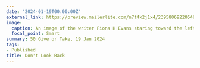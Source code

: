 ```yaml
---
date: "2024-01-19T00:00:00Z"
external_link: https://preview.mailerlite.com/n7t4k2j1x4/2395806922054834706/k0z4/
image:
  caption: An image of the writer Fiona H Evans staring toward the left of the screen. 
  focal_point: Smart
summary: 50 Give or Take, 19 Jan 2024
tags: 
- Published
title: Don't Look Back
---
```

<!--
Photo by Alina Kurson: https://www.pexels.com/photo/man-in-green-jacket-holding-an-old-photo-8957064/
-->